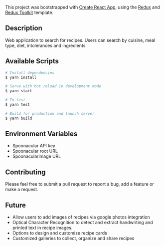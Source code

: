 This project was bootstrapped with [Create React App](https://github.com/facebook/create-react-app), using the [Redux](https://redux.js.org/) and [Redux Toolkit](https://redux-toolkit.js.org/) template.

## Description
Web application to search for recipes. Users can search by cuisine, meal type, diet, intolerances and ingredients.
## Available Scripts

```bash
# Install dependencies
$ yarn install

# Serve with hot reload in development mode
$ yarn start

# To test
$ yarn test

# Build for production and launch server
$ yarn build
```
## Environment Variables
* Spoonacular API key
* Spoonacular root URL
* Spoonacularimage URL
## Contributing
Please feel free to submit a pull request to report a bug, add a feature or make a request.

## Future
* Allow users to add images of recipes via google photos integration
* Optical Character Recognition to detect and extract handwriting and printed text in recipe images.
* Options to design and customize recipe cards
* Customized galleries to collect, organize and share recipes
